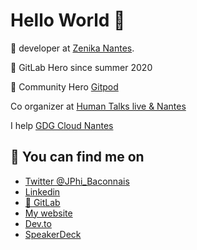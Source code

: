 # Hello World 👋 

💫  developer at [Zenika Nantes](https://zenika.com/agency/nantes).

🦊  GitLab Hero since summer 2020

🍑 Community Hero [Gitpod](https://www.gitpod.io/)

Co organizer at [Human Talks live & Nantes](https://humantalks.com/)

I help [GDG Cloud Nantes](https://gdg.community.dev/gdg-cloud-nantes/)


## 💬  You can find me on 

- [Twitter @JPhi_Baconnais](https://twitter.com/JPhi_Baconnais)
- [Linkedin](https://www.linkedin.com/in/jean-philippe-baconnais-931544116/)
- [🦊 GitLab](http://gitlab.com/jeanphi-baconnais/)
- [My website](https://jeanphi-baconnais.gitlab.io)
- [Dev.to](https://dev.to/jphi_baconnais)
- [SpeakerDeck](https://speakerdeck.com/jeanphibaconnais)



<!--
**jeanphibaconnais/jeanphibaconnais** is a ✨ _special_ ✨ repository because its `README.md` (this file) appears on your GitHub profile.

Here are some ideas to get you started:

- 🔭 I’m currently working on ...
- 🌱 I’m currently learning ...
- 👯 I’m looking to collaborate on ...
- 🤔 I’m looking for help with ...
- 💬 Ask me about ...
- 📫 How to reach me: ...
- 😄 Pronouns: ...
- ⚡ Fun fact: ...
-->
